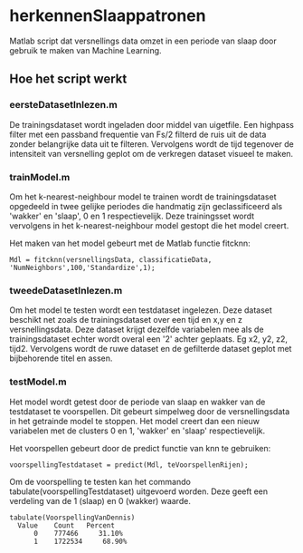 # herkennenSlaappatronen
Matlab script dat versnellings data omzet in een periode van slaap door gebruik te maken van Machine Learning.

## Hoe het script werkt

### eersteDatasetInlezen.m
De trainingsdataset wordt ingeladen door middel van uigetfile. 
Een highpass filter met een passband frequentie van Fs/2 filterd de ruis uit de data zonder belangrijke data uit te filteren. 
Vervolgens wordt de tijd tegenover de intensiteit van versnelling geplot om de verkregen dataset visueel te maken.

### trainModel.m
Om het k-nearest-neighbour model te trainen wordt de trainingsdataset opgedeeld in twee gelijke periodes die handmatig zijn geclassificeerd als 'wakker' en 'slaap', 0 en 1 respectievelijk. Deze trainingsset wordt vervolgens in het k-nearest-neighbour model gestopt die het model creert.

Het maken van het model gebeurt met de Matlab functie fitcknn:

```
Mdl = fitcknn(versnellingsData, classificatieData, 'NumNeighbors',100,'Standardize',1);
```

### tweedeDatasetInlezen.m
Om het model te testen wordt een testdataset ingelezen. Deze dataset beschikt net zoals de trainingsdataset over een tijd en x,y en z versnellingsdata. Deze dataset krijgt dezelfde variabelen mee als de trainingsdataset echter wordt overal een '2' achter geplaats. Eg x2, y2, z2, tijd2. Vervolgens wordt de ruwe dataset en de gefilterde dataset geplot met bijbehorende titel en assen. 

### testModel.m
Het model wordt getest door de periode van slaap en wakker van de testdataset te voorspellen. Dit gebeurt simpelweg door de versnellingsdata in het getrainde model te stoppen. Het model creert dan een nieuw variabelen met de clusters 0 en 1, 'wakker' en 'slaap' respectievelijk.

Het voorspellen gebeurt door de predict functie van knn te gebruiken:
```
voorspellingTestdataset = predict(Mdl, teVoorspellenRijen);
```

Om de voorspelling te testen kan het commando tabulate(voorspellingTestdataset) uitgevoerd worden. Deze geeft een verdeling van de 1 (slaap) en 0 (wakker) waarde.

```
tabulate(VoorspellingVanDennis)
  Value    Count   Percent
      0    777466     31.10%
      1    1722534     68.90%
```
